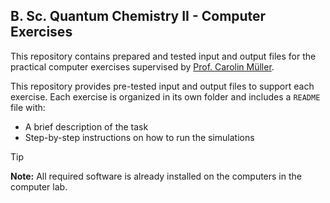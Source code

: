 ## B. Sc. Quantum Chemistry II - Computer Exercises

This repository contains prepared and tested input and output files for the practical computer exercises supervised by [Prof. Carolin Müller](https://www.chemie.nat.fau.de/person/carolin-mueller/).

This repository provides pre-tested input and output files to support each exercise.
Each exercise is organized in its own folder and includes a `README` file with:

- A brief description of the task
- Step-by-step instructions on how to run the simulations

> [!TIP]
> **Note:** All required software is already installed on the computers in the computer lab.
> 
